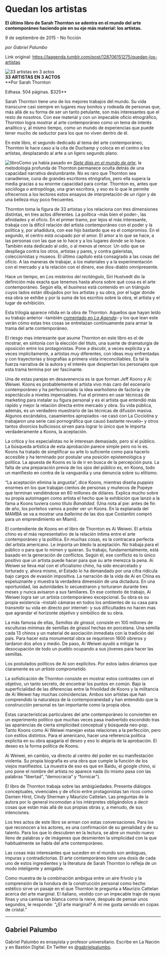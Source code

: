 # Quedan los artistas

**El último libro de Sarah Thornton se adentra en el mundo del arte contemporáneo haciendo pie en su eje más material: los artistas.**

9 de septiembre de 2015 - No ficción

_por Gabriel Palumbo_

Link original: https://laagenda.tumblr.com/post/128706151275/quedan-los-artistas

![33 artistas en 3 actos](https://64.media.tumblr.com/efc2de83db5707d58e597c4e85e7e46a/tumblr_inline_pk08nnTwY51t6q87u_500.jpg)  
**33 ARTISTAS EN 3 ACTOS**  
**Por Sarah Thornton
  
Edhasa. 504 páginas. $325**

Sarah Thornton tiene uno de los mejores trabajos del mundo. Su vida transcurre casi siempre en lugares muy bonitos y rodeada de personas que, más allá de su forma de ser un tanto petulante, son más interesantes que el resto de nosotros. Con ese material y con un impecable oficio etnográfico, Thornton logra mostrar al arte contemporáneo como un tema de interés analítico y, al mismo tiempo, como un mundo de experiencias que puede tener mucho de seductor para los que no viven dentro de él.


En este libro, el segundo dedicado al tema del arte contemporáneo, Thornton le hace caso a la cita de Duchamp y coloca en el centro a los artistas, desplazando al arte a un ligero segundo plano. 

![libro](https://64.media.tumblr.com/40ba12f7535bbfe7785fc916272eecdc/tumblr_inline_pk08nohBTs1t6q87u_250.jpg)Como ya había pasado en [*Siete días en el mundo de arte*](http://laagenda.buenosaires.gob.ar/post/112696058525/an%C3%A1rquicos-y-poderosos), la metodología profunda de Thornton permanece oculta detrás de una capacidad narrativa deslumbrante. No es raro que Thornton sea canadiense, cuna de grandes escritores etnógrafos, pero ella supera la media gracias a su enorme capacidad para contar. Thornton es, antes que socióloga o antropóloga, una gran escritora, y eso es lo que le permite ofrecernos a los lectores estos ensayos de interpretación de un rigor y de una belleza muy poco frecuentes.


Thornton toma la figura de 33 artistas y los relaciona con tres dimensiones distintas, en tres actos diferentes. La política –más bien el poder-, las afinidades y el oficio. En el primer tramo, por lejos el más interesante, trabaja con la difícil relación del artista contemporáneo con el poder y la política y, por añadidura, con ese hijo bastardo que es el compromiso. En el segundo, el centro está ocupado por el amor. El amor a lo que se hace, a las personas con las que se lo hace y a los lugares donde se lo hace. También esta dedicado al odio, o al menos al rencor. Un odio que se despliega contra los otros, artistas y pares, y contra galeristas, coleccionistas y museos. El último capítulo está consagrado a las cosas del oficio. A las maneras de trabajar, a los materiales y a la experimentación con el mercado y a la relación con el dinero, ese dios-diablo omnipresente.


Hace un tiempo, en *Los misterios del rectángulo*, Siri Hustvedt dio la definición más exacta que tenemos hasta ahora sobre qué cosa es el arte contemporáneo. Según ella, el *business* está contenido en un triángulo cuyos lados están dibujados por los artistas y su obra, por el lugar donde esa obra se exhibe y por la suma de los escritos sobre la obra, el artista y el lugar de exhibición.


Esta trilogía aparece nítida en la obra de Thornton. Aquellos que hayan leído su trabajo anterior –también [comentado en *La Agenda*](http://laagenda.buenosaires.gob.ar/post/112696058525/an%C3%A1rquicos-y-poderosos)– y los que lean este verán cómo estas tres cosas se entrelazan continuamente para armar la trama del arte contemporáneo.


El riesgo mas interesante que asume Thornton en este libro es el de mostrar, en sintonía con la elección del titulo, una suerte de dramaturgia de oposición entre los protagonistas. Pone a discutir, a veces explícita y a veces implícitamente, a artistas muy diferentes, con ideas muy enfrentadas y con trayectorias y biografías a primera vista irreconciliables. Es tal la fuerza narrativa de la autora y el interés que despiertan los personajes que esta trama termina por ser fascinante. 


Una de estas parejas en desavenencia es la que forman Jeff Koons y Ai Weiwei. Koons es probablemente el artista vivo más caro del escenario contemporáneo y ha perfeccionado la idea *warholiana* de factoría y de espectáculo a niveles impensables. Fue el primero en usar técnicas de marketing para instalar su figura personal y es el artista que entendió más rápido y mejor la relación directa entre mercado y obra. Su vida pública, además, es un verdadero muestrario de las técnicas de difusión masiva. Algunos escándalos, casamientos apropiados –se casó con La Cicciolina y trabajaron una serie casi pornográfica que causó bastante revuelo– y otros tantos divorcios bulliciosos sirven para lograr lo único que le importa verdaderamente a Koons, la aceptación.


La crítica y los especialistas no le interesan demasiado, pero sí el público. La búsqueda artística de esta aprobación parece simple pero no lo es. Koons ha tratado de simplificar su arte lo suficiente como para hacerlo accesible y ha terminado por postular una posición epistemológica y política. La apuesta de Koons es la de ir en busca de la percepción pura. La falta de una preparación previa de los ojos del público es, en Koons, todo un manifiesto en contra de la vanguardia y una denuncia sobre su elitismo.


“La aceptación elimina la angustia”, dice Koons, mientras diseña *puppies* enormes en los que trabajan cientos de personas y muñecos de Popeye que terminan vendiéndose en 60 millones de dólares. Explica mucho sobre su propia autoimagen como artista el hecho que la exhibición que lanzó a la fama a Koons tuviera como título *Banalidad*. (Una nota al pie: antes de fin de año, los porteños vamos a poder ver un Koons. En la explanada del MAMBA se va a mostrar una *ballerina* de las dos que Costantini compró para un emprendimiento en Miami).

El contendiente de Koons en el libro de Thornton es Ai Weiwei. El artista chino es el más representativo de la relación íntima entre el arte contemporáneo y la política. En muchas cosas, es la contracara perfecta del artista americano. Le importa un bledo la aceptación. No trabaja para el público o para que lo mimen y quieran. Su trabajo, fundamentalmente, está basado en la generación de conflictos. Según él, ese conflicto es lo único positivo que un artista puede hacer para que su arte merezca la pena. Ai Weiwei se lleva mal con el oficialismo chino, ha sido encarcelado y torturado y, ahora mismo, el Estado lo ha demandado por una cifra ridícula bajo cargos de evasión impositiva. La narración de la vida de Ai en China es espeluznante y muestra la verdadera dimensión de una dictadura. En una oportunidad, las autoridades lo secuestraron y torturaron durante tres meses y nunca avisaron a sus familiares. En ese contexto de trabajo, Ai Weiwei logra ser un artista contemporáneo excepcional. Su obra es su propia existencia –instaló cámaras en todos los ambientes de su casa para transmitir su vida en directo por internet- y sus dificultades no hacen mas que agrandar el horizonte objetivo y simbólico de su obra.


La más famosa de ellas, *Semillas de girasol*, consiste en 100 millones de esculturas mínimas de semillas de girasol hechas en porcelana. Una semilla cada 13 chinos y un material de asociación inmediata con la tradición del país. Para hacer esta monumental obra se requirieron 1600 obreros y tardaron dos años y medio. De paso, Ai Weiwei ayudó a mitigar la desocupación de todo un pueblo ocupando a sus jóvenes para hacer las semillas.


Los postulados políticos de Ai son explícitos. Por estos lados diríamos que claramente es un *artista comprometido*.


La sofisticación de Thornton consiste en mostrar estos contrastes con el objetivo, un tanto secreto, de encontrar los puntos en común. Bajo la superficialidad de las diferencias entre la frivolidad de Koons y la militancia de Ai Weiwei hay muchas coincidencias. Ambos son artistas que han comprendido la naturaleza de la contemporaneidad y han entendido que la construcción personal es tan importante como la propia obra. 


Estas características particulares del arte contemporáneo lo convierten en un experimento político que muchas veces pasa inadvertido escondido tras las apariencias de cierta simplicidad conceptual y búsqueda neo-pop. Tanto Koons como Ai Weiwei manejan estas relaciones a la perfección, pero con estilos distintos. Para el americano, hacer una referencia política explicita en su obra apagaría el deseo y eso lo alejaría de la aprobación. El deseo es la forma política de Koons.


Ai Weiwei, en cambio, va directo al centro del poder en su manifestación violenta. Su propia biografía es una obra que cumple la función de los viejos manifiestos. La muestra de eso es que en Baidu, el google chino, si uno pone el nombre del artista no aparece nada (lo mismo pasa con las palabras “libertad”, “democracia” y “fornicar”).


El libro de Thornton trabaja sobre las ambigüedades. Presenta diálogos conceptuales, vivenciales y de oficio entre protagonistas tan ricos como Damien Hirst, Cindy Sherman y Maurizio Cattelan. Las preguntas de la autora por lo general incomodan a los intérpretes obligándolos a decir cosas que están más allá de sus propias obras y, a menudo, de sus intenciones.


Los tres actos de este libro se arman con estas conversaciones. Para los que reconocen a los actores, es una confirmación de su genialidad y de su talento. Para los que lo descubren en la lectura, se abre un mundo nuevo lleno de palabras y de imágenes que desmienten la simplicidad con la que habitualmente se habla del arte contemporáneo.


Las cosas más interesantes que suceden en el mundo son ambiguas, impuras y contradictorias. El arte contemporáneo tiene una dosis de cada uno de estos ingredientes y la literatura de Sarah Thornton lo refleja de un modo inteligente y amigable.


Como muestra de la combinación ambigua entre un aire frívolo y la comprensión de la hondura de la construcción personal como hecho estético sirve un pasaje en el que Thornton le pregunta a Maurizio Cattelan acerca del arte marginal. El italiano, vestido con un impecable traje de rayas finas y una camisa tan blanca como la nieve, después de pensar unos segundos, le responde: “¿El arte marginal? A mí me gusta servido en copas de cristal.”


  




---

 Gabriel Palumbo
----------------

 Gabriel Palumbo es ensayista y profesor universitario. Escribe en La Nación y en Bastión Digital. En Twitter es [@gabrielpalumbo](https://twitter.com/gabrielpalumbo). 

